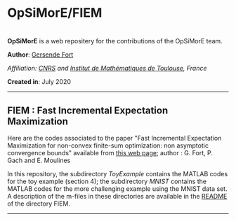 # OpSiMorE/FIEM
#
**OpSiMorE** is a web repositery for the contributions of the OpSiMorE team.

**Author**: [Gersende Fort](<https://perso.math.univ-toulouse.fr/gfort/>)

*Affiliation: [CNRS](<http://www.cnrs.fr/en>) and [Institut de Mathématiques de Toulouse](<https://www.math.univ-toulouse.fr/>), France*

**Created in**: July 2020

- ---

## FIEM : Fast Incremental Expectation Maximization

Here are the codes associated to the paper "Fast Incremental Expectation Maximization for non-convex finite-sum optimization: non asymptotic convergence bounds" available from  [this web page](<https://perso.math.univ-toulouse.fr/gfort/publications-2/technical-report/>); author : G. Fort, P. Gach and E. Moulines

In this repository, the subdirectory *ToyExample* contains the MATLAB codes for the toy example (section 4); the subdirectory *MNIST* contains the MATLAB codes for the more challenging example using the MNIST data set. A description of the m-files in these directories are available in the [README](<https://github.com/gfort-lab/OpSiMorE/edit/master/FIEM/README.md>) of the directory FIEM. 

 - ---
